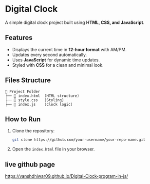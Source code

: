 # Digital Clock

A simple digital clock project built using **HTML, CSS, and JavaScript**.

## Features

- Displays the current time in **12-hour format** with AM/PM.
- Updates every second automatically.
- Uses **JavaScript** for dynamic time updates.
- Styled with **CSS** for a clean and minimal look.

## Files Structure

```
📂 Project Folder
├── 📄 index.html  (HTML structure)
├── 📄 style.css   (Styling)
├── 📄 index.js    (Clock logic)
```

## How to Run

1. Clone the repository:
   ```sh
   git clone https://github.com/your-username/your-repo-name.git
   ```
2. Open the `index.html` file in your browser.

## live github page

https://vanshdhiwar09.github.io/Digital-Clock-program-in-js/ 



